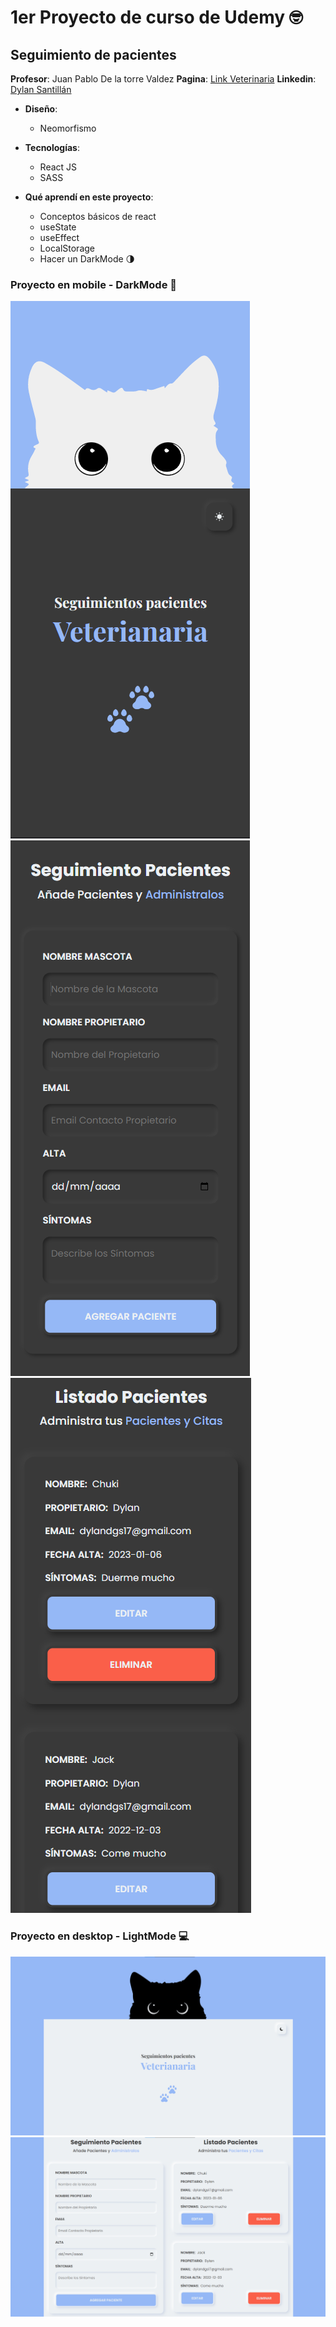 # 1er Proyecto de curso de Udemy :nerd_face:
## Seguimiento de pacientes

**Profesor**: Juan Pablo De la torre Valdez
**Pagina**: [Link Veterinaria](https://santillan-veterinaria-curso.vercel.app/)
**Linkedin**: [Dylan Santillán](https://www.linkedin.com/in/dylansantillan/)

- **Diseño**:
  - Neomorfismo 

- **Tecnologías**: 
  - React JS 
  - SASS 

- **Qué aprendí en este proyecto**:
  - Conceptos básicos de react
  - useState
  - useEffect
  - LocalStorage
  - Hacer un DarkMode :last_quarter_moon:

### Proyecto en mobile - DarkMode :iphone:

![](./src/design/mobile-uno.png)
![](./src/design/mobile-dos.png)
![](./src/design/mobile-tres.png)

### Proyecto en desktop - LightMode :computer:

![](./src/design/desktop-uno.png)
![](./src/design/desktop-dos.png)
